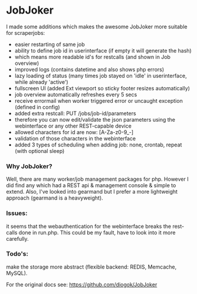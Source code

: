 # JobJoker 

I made some additions which makes the awesome JobJoker more suitable for scraperjobs:

* easier restarting of same job 
* ability to define job id in userinterface (if empty it will generate the hash)
* which means more readable id's for restcalls (and shown in Job overview) 
* improved logs (contains datetime and also shows php errors)
* lazy loading of status (many times job stayed on 'idle' in userinterface, while already 'active') 
* fullscreen UI (added Ext viewport so sticky footer resizes automatically)
* job overview automatically refreshes every 5 secs
* receive errormail when worker triggered error or uncaught exception (defined in config)
* added extra restcall: PUT /jobs/job-id/parameters
* therefore you can now edit/validate the json parameters using the webinterface or any other REST-capable device
* allowed characters for id are now: [A-Za-z0-9_-]
* validation of those characters in the webinterface
* added 3 types of scheduling when adding job: none, crontab, repeat (with optional sleep)

### Why JobJoker?

Well, there are many worker/job management packages for php.
However I did find any which had a REST api & management console & simple to extend.
Also, I've looked into gearmand but I prefer a more lightweight approach (gearmand is a heavyweight).

### Issues: 

it seems that the webauthentication for the webinterface breaks the rest-calls done in run.php.
This could be my fault, have to look into it more carefully.

### Todo's:

make the storage more abstract (flexible backend: REDIS, Memcache, MySQL).

For the original docs see: https://github.com/diogok/JobJoker
